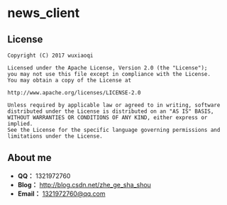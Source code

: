# news_client



## License
```
Copyright (C) 2017 wuxiaoqi

Licensed under the Apache License, Version 2.0 (the "License");
you may not use this file except in compliance with the License.
You may obtain a copy of the License at

http://www.apache.org/licenses/LICENSE-2.0

Unless required by applicable law or agreed to in writing, software
distributed under the License is distributed on an "AS IS" BASIS,
WITHOUT WARRANTIES OR CONDITIONS OF ANY KIND, either express or implied.
See the License for the specific language governing permissions and
limitations under the License.
```

## About me
 - **QQ：** 1321972760
 - **Blog：** http://blog.csdn.net/zhe_ge_sha_shou
 - **Email：** 1321972760@qq.com